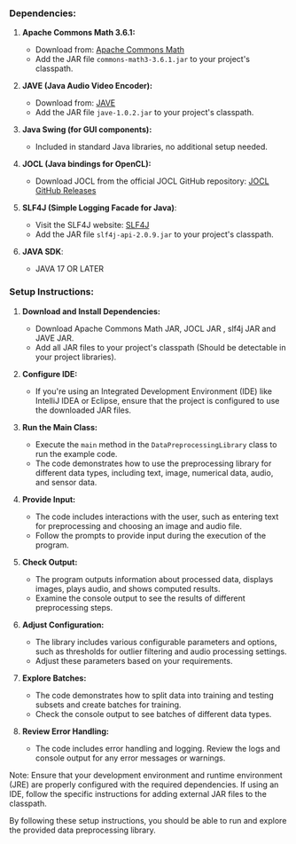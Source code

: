 ### Dependencies:
1. **Apache Commons Math 3.6.1:**
   - Download from: [Apache Commons Math](http://commons.apache.org/proper/commons-math/download_math.cgi)
   - Add the JAR file  `commons-math3-3.6.1.jar` to your project's classpath.

2. **JAVE (Java Audio Video Encoder):**
   - Download from: [JAVE](https://github.com/a-schild/jave2)
   - Add the JAR file  `jave-1.0.2.jar` to your project's classpath.

3. **Java Swing (for GUI components):**
   - Included in standard Java libraries, no additional setup needed.
 
3. **JOCL (Java bindings for OpenCL):**
   - Download JOCL from the official JOCL GitHub repository: [JOCL GitHub Releases](https://github.com/gpu/JOCL)
     
4. **SLF4J (Simple Logging Facade for Java)**:
   - Visit the SLF4J website: [SLF4J](http://www.slf4j.org/)
   - Add the JAR file `slf4j-api-2.0.9.jar` to your project's classpath.
     
5. **JAVA SDK**:
   - JAVA 17 OR LATER
     
### Setup Instructions:

1. **Download and Install Dependencies:**
   - Download Apache Commons Math JAR, JOCL JAR , slf4j JAR and JAVE JAR.
   - Add all JAR files to your project's classpath (Should be detectable in your project libraries).

2. **Configure IDE:**
   - If you're using an Integrated Development Environment (IDE) like IntelliJ IDEA or Eclipse, ensure that the project is configured to use the downloaded JAR files.

3. **Run the Main Class:**
   - Execute the `main` method in the `DataPreprocessingLibrary` class to run the example code.
   - The code demonstrates how to use the preprocessing library for different data types, including text, image, numerical data, audio, and sensor data.

4. **Provide Input:**
   - The code includes interactions with the user, such as entering text for preprocessing and choosing an image and audio file.
   - Follow the prompts to provide input during the execution of the program.

5. **Check Output:**
   - The program outputs information about processed data, displays images, plays audio, and shows computed results.
   - Examine the console output to see the results of different preprocessing steps.

6. **Adjust Configuration:**
   - The library includes various configurable parameters and options, such as thresholds for outlier filtering and audio processing settings.
   - Adjust these parameters based on your requirements.

7. **Explore Batches:**
   - The code demonstrates how to split data into training and testing subsets and create batches for training.
   - Check the console output to see batches of different data types.

8. **Review Error Handling:**
   - The code includes error handling and logging. Review the logs and console output for any error messages or warnings.

Note: Ensure that your development environment and runtime environment (JRE) are properly configured with the required dependencies. If using an IDE, follow the specific instructions for adding external JAR files to the classpath.

By following these setup instructions, you should be able to run and explore the provided data preprocessing library. 
